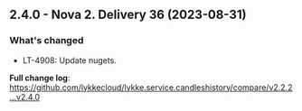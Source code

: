## 2.4.0 - Nova 2. Delivery 36 (2023-08-31)
### What's changed
* LT-4908: Update nugets.


**Full change log**: https://github.com/lykkecloud/lykke.service.candleshistory/compare/v2.2.2...v2.4.0
